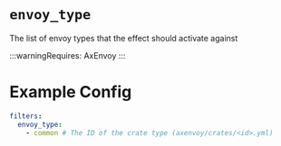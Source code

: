 # `envoy_type`

The list of envoy types that the effect should activate against

:::warningRequires:
AxEnvoy
:::

# Example Config
```yaml
filters:
  envoy_type:
    - common # The ID of the crate type (axenvoy/crates/<id>.yml)
```
